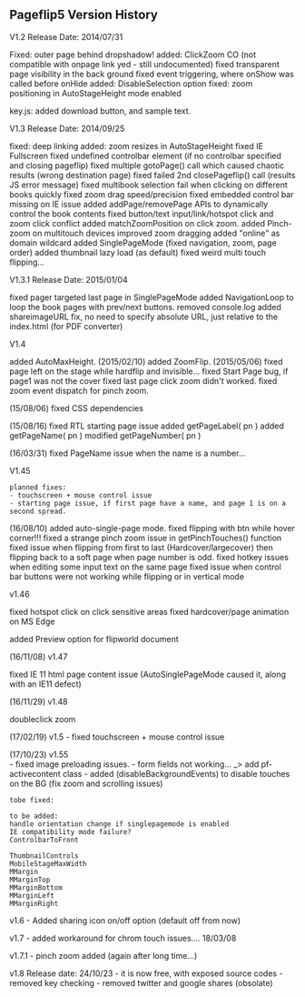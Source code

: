 ## Pageflip5 Version History

V1.2 Release Date: 2014/07/31

Fixed: outer page behind dropshadow!
added: ClickZoom CO (not compatible with onpage link yed - still undocumented)
fixed transparent page visibility in the back ground
fixed event triggering, where onShow was called before onHide
added: DisableSelection option
fixed: zoom positioning in AutoStageHeight mode enabled

key.js: added download button, and sample text.

V1.3 Release Date: 2014/09/25

fixed: deep linking
added: zoom resizes in AutoStageHeight
fixed IE Fullscreen
fixed undefined controlbar element (if no controlbar specified and closing pageflip)
fixed multiple gotoPage() call which caused chaotic results (wrong destination page)
fixed failed 2nd closePageflip() call (results JS error message)
fixed multibook selection fail when clicking on different books quickly
fixed zoom drag speed/precision
fixed embedded control bar missing on IE issue
added addPage/removePage APIs to dynamically control the book contents
fixed button/text input/link/hotspot click and zoom click conflict
added matchZoomPosition on click zoom.
added Pinch-zoom on multitouch devices
improved zoom dragging
added "online" as domain wildcard
added SinglePageMode (fixed navigation, zoom, page order)
added thumbnail lazy load (as default)
fixed weird multi touch flipping... 

V1.3.1 Release Date: 2015/01/04

fixed pager targeted last page in SinglePageMode
added NavigationLoop to loop the book pages with prev/next buttons.
removed console.log
added shareimageURL fix, no need to specify absolute URL, just relative to the index.html (for PDF converter)

V1.4

added AutoMaxHeight. (2015/02/10)
added ZoomFlip. (2015/05/06)
fixed page left on the stage while hardflip and invisible...
fixed Start Page bug, if page1 was not the cover
fixed last page click zoom didn't worked.
fixed zoom event dispatch for pinch zoom.

(15/08/06)
fixed CSS dependencies

(15/08/16)
fixed RTL starting page issue
added getPageLabel( pn )
added getPageName( pn )
modified getPageNumber( pn )

(16/03/31)
fixed PageName issue when the name is a number...

V1.45

	planned fixes:
	- touchscreen + mouse control issue
	- starting page issue, if first page have a name, and page 1 is on a second spread.
	
(16/08/10)
added auto-single-page mode.
fixed flipping with btn while hover corner!!!
fixed a strange pinch zoom issue in getPinchTouches() function
fixed issue when flipping from first to last (Hardcover/largecover) then flipping back to a soft page when page number is odd.
fixed hotkey issues when editing some input text on the same page
fixed issue when control bar buttons were not working while flipping or in vertical mode

v1.46

fixed hotspot click on click sensitive areas
fixed hardcover/page animation on MS Edge

added Preview option for flipworld document

(16/11/08)
v1.47

fixed IE 11 html page content issue (AutoSinglePageMode caused it, along with an IE11 defect)

(16/11/29)
v1.48

doubleclick zoom

(17/02/19)
v1.5
	- fixed touchscreen + mouse control issue

(17/10/23)
v1.55	
	- fixed image preloading issues.
	- form fields not working... _> add pf-activecontent class
	- added (disableBackgroundEvents) to disable touches on the BG (fix zoom and scrolling issues)

	tobe fixed:

	to be added:
	handle orientation change if singlepagemode is enabled
	IE compatibility mode failure?
	ControlbarToFront
	
	ThumbnailControls
	MobileStageMaxWidth
	MMargin
	MMarginTop
	MMarginBottom
	MMarginLeft
	MMarginRight

v1.6
	- Added sharing icon on/off option (default off from now)
	
v1.7
	- added workaround for chrom touch issues.... 18/03/08

v1.7.1
	- pinch zoom added (again after long time...)

v1.8 Release date: 24/10/23
	- it is now free, with exposed source codes
	- removed key checking
	- removed twitter and google shares (obsolate)
